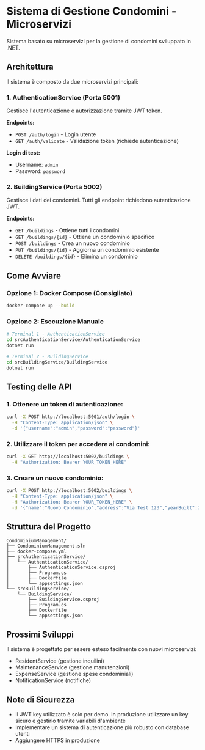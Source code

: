 # Sistema di Gestione Condomini - Microservizi

Sistema basato su microservizi per la gestione di condomini sviluppato in .NET.

## Architettura

Il sistema è composto da due microservizi principali:

### 1. AuthenticationService (Porta 5001)
Gestisce l'autenticazione e autorizzazione tramite JWT token.

**Endpoints:**
- `POST /auth/login` - Login utente
- `GET /auth/validate` - Validazione token (richiede autenticazione)

**Login di test:**
- Username: `admin`
- Password: `password`

### 2. BuildingService (Porta 5002) 
Gestisce i dati dei condomini. Tutti gli endpoint richiedono autenticazione JWT.

**Endpoints:**
- `GET /buildings` - Ottiene tutti i condomini
- `GET /buildings/{id}` - Ottiene un condominio specifico
- `POST /buildings` - Crea un nuovo condominio
- `PUT /buildings/{id}` - Aggiorna un condominio esistente
- `DELETE /buildings/{id}` - Elimina un condominio

## Come Avviare

### Opzione 1: Docker Compose (Consigliato)
```bash
docker-compose up --build
```

### Opzione 2: Esecuzione Manuale
```bash
# Terminal 1 - AuthenticationService
cd srcAuthenticationService/AuthenticationService
dotnet run

# Terminal 2 - BuildingService  
cd srcBuildingService/BuildingService
dotnet run
```

## Testing delle API

### 1. Ottenere un token di autenticazione:
```bash
curl -X POST http://localhost:5001/auth/login \
  -H "Content-Type: application/json" \
  -d '{"username":"admin","password":"password"}'
```

### 2. Utilizzare il token per accedere ai condomini:
```bash
curl -X GET http://localhost:5002/buildings \
  -H "Authorization: Bearer YOUR_TOKEN_HERE"
```

### 3. Creare un nuovo condominio:
```bash
curl -X POST http://localhost:5002/buildings \
  -H "Content-Type: application/json" \
  -H "Authorization: Bearer YOUR_TOKEN_HERE" \
  -d '{"name":"Nuovo Condominio","address":"Via Test 123","yearBuilt":2023,"numberOfUnits":20}'
```

## Struttura del Progetto

```
CondominiumManagement/
├── CondominiumManagement.sln
├── docker-compose.yml
├── srcAuthenticationService/
│   └── AuthenticationService/
│       ├── AuthenticationService.csproj
│       ├── Program.cs
│       ├── Dockerfile
│       └── appsettings.json
└── srcBuildingService/
    └── BuildingService/
        ├── BuildingService.csproj
        ├── Program.cs
        ├── Dockerfile
        └── appsettings.json
```

## Prossimi Sviluppi

Il sistema è progettato per essere esteso facilmente con nuovi microservizi:
- ResidentService (gestione inquilini)
- MaintenanceService (gestione manutenzioni)
- ExpenseService (gestione spese condominiali)
- NotificationService (notifiche)

## Note di Sicurezza

- Il JWT key utilizzato è solo per demo. In produzione utilizzare un key sicuro e gestirlo tramite variabili d'ambiente
- Implementare un sistema di autenticazione più robusto con database utenti
- Aggiungere HTTPS in produzione